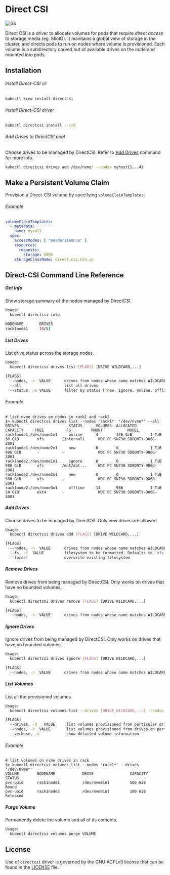 # Direct CSI 

![Go](https://github.com/minio/direct-csi/workflows/Go/badge.svg)

Direct CSI is a driver to allocate volumes for pods that require _direct access_ to storage media (eg. MinIO). It maintains a global view of storage in the cluster, and directs pods to run on nodes where volume is provisioned. Each volume is a subdirectory carved out of available drives on the node and mounted into pods.

## Installation

###### Install Direct-CSI cli

```bash
kubectl krew install directcsi
```

###### Install Direct-CSI driver

```bash
kubectl directcsi install --crd 
```

###### Add Drives to DirectCSI pool

Choose drives to be managed by DirectCSI. Refer to [Add Drives](#add-drives) command for more info.

```bash
kubectl directcsi drives add /dev/nvme* --nodes myhost{1...4}
```

## Make a Persistent Volume Claim

Provision a Direct-CSI volume by specifying `volumeClaimTemplates`:

###### Example

```yaml
volumeClaimTemplates:
  - metadata:
    name: myvol1
  spec:
    accessModes: [ "ReadWriteOnce" ]
    resources:
      requests:
        storage: 500G
    storageClassName: direct.csi.min.io
```

## Direct-CSI Command Line Reference

##### Get Info

Show storage summary of the nodes managed by DirectCSI.
```bash
Usage:
  kubectl directcsi info
  
NODENAME       DRIVES
rack1node1     (4/5)
``` 

##### List Drives

List drive status across the storage nodes.

```bash
Usage:
  kubectl directcsi drives list [FLAGS] [DRIVE WILDCARD,...]

[FLAGS]
  --nodes, -n  VALUE      drives from nodes whose name matches WILDCARD. Defaults to '*'
  --all                   list all drives
  --status, -s VALUE      filter by status [*new, ignore, online, offline]
```

###### Example


```
# list nvme drives on nodes in rack1 and rack2
$> kubectl directcsi drives list --nodes 'rack1*' '/dev/nvme*' --all
DRIVES                      STATUS      VOLUMES  ALLOCATED      CAPACITY     FREE          FS         MOUNT           MODEL
rack1node1:/dev/nvme1n1     online      4        376 GiB        1 TiB        36 GiB        xfs        (internal)      WDC PC SN730 SDBQNTY-986G-2001
rack1node1:/dev/nvme2n1     new         0        0              1 TiB        986 GiB       -          -               WDC PC SN730 SDBQNTY-986G-2001
rack1node2:/dev/nvme1n1     ignore      0        0              1 TiB        986 GiB       xfs        /mnt/dat...     WDC PC SN730 SDBQNTY-986G-2001
rack1node2:/dev/nvme2n1     new         0        0              1 TiB        986 GiB       xfs        -               WDC PC SN730 SDBQNTY-986G-2001
rack1node2:/dev/nvme3n1     offline     14       986            1 TiB        14 GiB        ext4       -               WDC PC SN730 SDBQNTY-986G-2001
```

##### Add Drives

Choose drives to be managed by DirectCSI. Only new drives are allowed.
```bash
Usage:
  kubectl directcsi drives add [FLAGS] [DRIVE WILDCARD,...]

[FLAGS]
  --nodes, -n  VALUE      drives from nodes whose name matches WILDCARD. Defaults to '*'
  --fs, -f  VALUE         filesystem to be formatted. Defaults to 'xfs'
  --force                 overwrite existing filesystem
```

##### Remove Drives

Remove drives from being managed by DirectCSI. Only works on drives that have no bounded volumes.
```bash
Usage:
  kubectl directcsi drives remove [FLAGS] [DRIVE WILDCARD,...]

[FLAGS]
  --nodes, -n  VALUE      drives from nodes whose name matches WILDCARD. Defaults to '*'
```

##### Ignore Drives

Ignore drives from being managed by DirectCSI. Only works on drives that have no bounded volumes.
```bash
Usage:
  kubectl directcsi drives ignore [FLAGS] [DRIVE WILDCARD,...]

[FLAGS]
  --nodes, -n  VALUE      drives from nodes whose name matches WILDCARD. Defaults to '*'
```

##### List Volumes

List all the provisioned volumes
```bash
Usage:
  kubectl directcsi volumes list --drives [DRIVE_WILDCARD,...] --nodes [NODE_NAME,...]

[FLAGS]
  --drives, -d   VALUE     list volumes provisioned from particular drive. Defaults to all
  --nodes, -n  VALUE       list volumes provisioned from drives on particular node. Defaults to all
  --verbose, -v            show detailed volume information 
```

###### Example

```
# list volumes on nvme drives in rack
$> kubectl directcsi volumes list --nodes 'rack1*' --drives '/dev/nvme*'   
VOLUME        NODENAME            DRIVE                CAPACITY     STATUS   
pvc-uuid      rack1node1          /dev/nvme1n1         500 GiB      Bound
pvc-uuid      rack1node2          /dev/nvme1n1         100 GiB      Released
```

##### Purge Volume

Permanently delete the volume and all of its contents.

```bash
Usage:
  kubectl directcsi volumes purge VOLUME
```

## License

Use of `directcsi` driver is governed by the GNU AGPLv3 license that can be found in the [LICENSE](./LICENSE) file.
